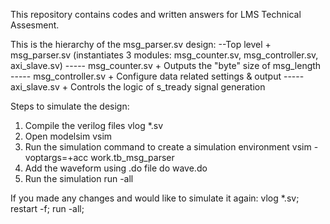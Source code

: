 This repository contains codes and written answers for LMS Technical Assesment.

This is the hierarchy of the msg_parser.sv design:
--Top level
		+ msg_parser.sv
		  (instantiates 3 modules: msg_counter.sv, msg_controller.sv, axi_slave.sv)
----- msg_counter.sv
						+ Outputs the "byte" size of msg_length
----- msg_controller.sv
						+ Configure data related settings & output
----- axi_slave.sv
						+ Controls the logic of s_tready signal generation

Steps to simulate the design:
1. Compile the verilog files
			vlog *.sv
2. Open modelsim
			vsim
3. Run the simulation command to create a simulation environment
			vsim -voptargs=+acc work.tb_msg_parser
4. Add the waveform using .do file
			do wave.do
5. Run the simulation
			run -all
			
If you made any changes and would like to simulate it again:
vlog *.sv; restart -f; run -all;


 
